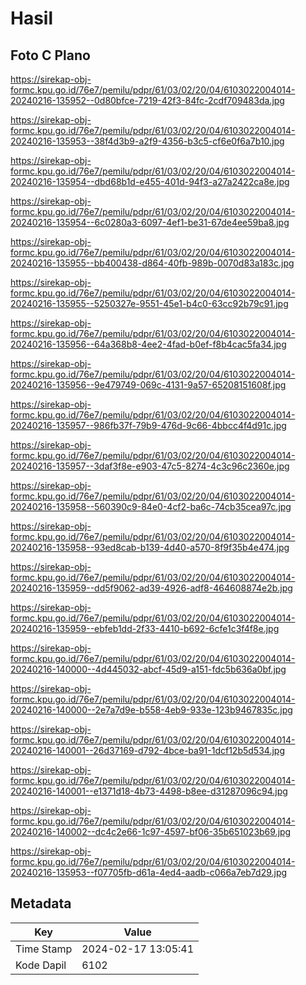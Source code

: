 # Hasil

## Foto C Plano

https://sirekap-obj-formc.kpu.go.id/76e7/pemilu/pdpr/61/03/02/20/04/6103022004014-20240216-135952--0d80bfce-7219-42f3-84fc-2cdf709483da.jpg

https://sirekap-obj-formc.kpu.go.id/76e7/pemilu/pdpr/61/03/02/20/04/6103022004014-20240216-135953--38f4d3b9-a2f9-4356-b3c5-cf6e0f6a7b10.jpg

https://sirekap-obj-formc.kpu.go.id/76e7/pemilu/pdpr/61/03/02/20/04/6103022004014-20240216-135954--dbd68b1d-e455-401d-94f3-a27a2422ca8e.jpg

https://sirekap-obj-formc.kpu.go.id/76e7/pemilu/pdpr/61/03/02/20/04/6103022004014-20240216-135954--6c0280a3-6097-4ef1-be31-67de4ee59ba8.jpg

https://sirekap-obj-formc.kpu.go.id/76e7/pemilu/pdpr/61/03/02/20/04/6103022004014-20240216-135955--bb400438-d864-40fb-989b-0070d83a183c.jpg

https://sirekap-obj-formc.kpu.go.id/76e7/pemilu/pdpr/61/03/02/20/04/6103022004014-20240216-135955--5250327e-9551-45e1-b4c0-63cc92b79c91.jpg

https://sirekap-obj-formc.kpu.go.id/76e7/pemilu/pdpr/61/03/02/20/04/6103022004014-20240216-135956--64a368b8-4ee2-4fad-b0ef-f8b4cac5fa34.jpg

https://sirekap-obj-formc.kpu.go.id/76e7/pemilu/pdpr/61/03/02/20/04/6103022004014-20240216-135956--9e479749-069c-4131-9a57-65208151608f.jpg

https://sirekap-obj-formc.kpu.go.id/76e7/pemilu/pdpr/61/03/02/20/04/6103022004014-20240216-135957--986fb37f-79b9-476d-9c66-4bbcc4f4d91c.jpg

https://sirekap-obj-formc.kpu.go.id/76e7/pemilu/pdpr/61/03/02/20/04/6103022004014-20240216-135957--3daf3f8e-e903-47c5-8274-4c3c96c2360e.jpg

https://sirekap-obj-formc.kpu.go.id/76e7/pemilu/pdpr/61/03/02/20/04/6103022004014-20240216-135958--560390c9-84e0-4cf2-ba6c-74cb35cea97c.jpg

https://sirekap-obj-formc.kpu.go.id/76e7/pemilu/pdpr/61/03/02/20/04/6103022004014-20240216-135958--93ed8cab-b139-4d40-a570-8f9f35b4e474.jpg

https://sirekap-obj-formc.kpu.go.id/76e7/pemilu/pdpr/61/03/02/20/04/6103022004014-20240216-135959--dd5f9062-ad39-4926-adf8-464608874e2b.jpg

https://sirekap-obj-formc.kpu.go.id/76e7/pemilu/pdpr/61/03/02/20/04/6103022004014-20240216-135959--ebfeb1dd-2f33-4410-b692-6cfe1c3f4f8e.jpg

https://sirekap-obj-formc.kpu.go.id/76e7/pemilu/pdpr/61/03/02/20/04/6103022004014-20240216-140000--4d445032-abcf-45d9-a151-fdc5b636a0bf.jpg

https://sirekap-obj-formc.kpu.go.id/76e7/pemilu/pdpr/61/03/02/20/04/6103022004014-20240216-140000--2e7a7d9e-b558-4eb9-933e-123b9467835c.jpg

https://sirekap-obj-formc.kpu.go.id/76e7/pemilu/pdpr/61/03/02/20/04/6103022004014-20240216-140001--26d37169-d792-4bce-ba91-1dcf12b5d534.jpg

https://sirekap-obj-formc.kpu.go.id/76e7/pemilu/pdpr/61/03/02/20/04/6103022004014-20240216-140001--e1371d18-4b73-4498-b8ee-d31287096c94.jpg

https://sirekap-obj-formc.kpu.go.id/76e7/pemilu/pdpr/61/03/02/20/04/6103022004014-20240216-140002--dc4c2e66-1c97-4597-bf06-35b651023b69.jpg

https://sirekap-obj-formc.kpu.go.id/76e7/pemilu/pdpr/61/03/02/20/04/6103022004014-20240216-135953--f07705fb-d61a-4ed4-aadb-c066a7eb7d29.jpg


## Metadata

| Key        | Value               |
| ---------- | ------------------- |
| Time Stamp | 2024-02-17 13:05:41 |
| Kode Dapil | 6102                |



